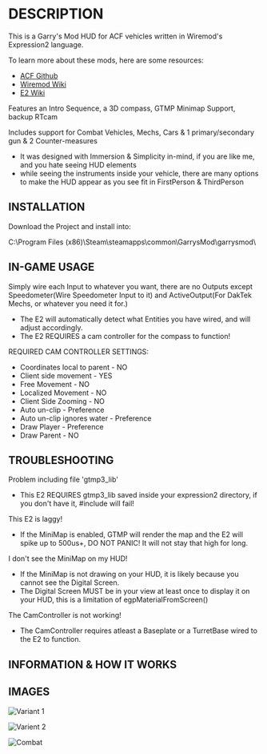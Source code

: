 # DESCRIPTION
This is a Garry's Mod HUD for ACF vehicles written in Wiremod's Expression2 language.

To learn more about these mods, here are some resources:
* [ACF Github](https://github.com/nrlulz/ACF)
* [Wiremod Wiki](http://web.archive.org/web/20160325002344/http://wiki.wiremod.com/wiki/Main_Page)
* [E2 Wiki](https://github.com/wiremod/wire/wiki/Expression-2)



Features an Intro Sequence, a 3D compass, GTMP Minimap Support, backup RTcam

Includes support for Combat Vehicles, Mechs, Cars & 1 primary/secondary gun & 2 Counter-measures
  * It was designed with Immersion & Simplicity in-mind, if you are like me, and you hate seeing HUD elements
  * while seeing the instruments inside your vehicle, there are many options to make the HUD appear as you see fit in FirstPerson & ThirdPerson
  
## INSTALLATION
Download the Project and install into:

C:\Program Files (x86)\Steam\steamapps\common\GarrysMod\garrysmod\

## IN-GAME USAGE
Simply wire each Input to whatever you want, there are no Outputs except Speedometer(Wire Speedometer Input to it) and ActiveOutput(For DakTek Mechs, or whatever you need it for.)
  * The E2 will automatically detect what Entities you have wired, and will adjust accordingly.
  * The E2 REQUIRES a cam controller for the compass to function!


 REQUIRED CAM CONTROLLER SETTINGS:
  * Coordinates local to parent - NO
  * Client side movement        - YES
  * Free Movement               - NO
  * Localized Movement          - NO
  * Client Side Zooming         - NO
  * Auto un-clip                - Preference
  * Auto un-clip ignores water  - Preference
  * Draw Player                 - Preference
  * Draw Parent                 - NO

## TROUBLESHOOTING
Problem including file 'gtmp3_lib'
  * This E2 REQUIRES gtmp3_lib saved inside your expression2 directory, if you don't have it, #include will fail!

This E2 is laggy!
  * If the MiniMap is enabled, GTMP will render the map and the E2 will spike up to 500us+, DO NOT PANIC! It will not stay that high for long.

I don't see the MiniMap on my HUD!
  * If the MiniMap is not drawing on your HUD, it is likely because you cannot see the Digital Screen.
  * The Digital Screen MUST be in your view at least once to display it on your HUD, this is a limitation of egpMaterialFromScreen()

The CamController is not working!
  * The CamController requires atleast a Baseplate or a TurretBase wired to the E2 to function.

## INFORMATION & HOW IT WORKS


## IMAGES
![Variant 1](https://steamuserimages-a.akamaihd.net/ugc/1174824798821306798/A330DD490D5C1642968F6E24861466168481D331/)

![Varient 2](https://steamuserimages-a.akamaihd.net/ugc/1174824798821306660/C4D30618E565B8E44776774F7EFFE579C1224C72/)

![Combat](https://steamuserimages-a.akamaihd.net/ugc/1288542787665709048/EC3AB25E602D417E3938CC9F620B8C5DBF653D66/)
